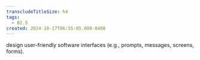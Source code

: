 ```yaml
---
transcludeTitleSize: h4
tags:
  - B2.5
created: 2024-10-17T06:55:05.000-0400
---
```

design user-friendly software interfaces (e.g., prompts, messages, screens, forms).